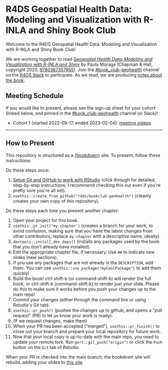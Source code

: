 # R4DS Geospatial Health Data: Modeling and Visualization with R-INLA and Shiny Book Club

Welcome to the R4DS Geospatial Health Data: Modeling and Visualization with R-INLA and Shiny Book Club!

We are working together to read [_Geospatial Health Data: Modeling and Visualization with R-INLA and Shiny_](https://www.paulamoraga.com/book-geospatial/) by Paula Moraga (Chapman & Hall, copyright 2020, [9780367357955](https://www.routledge.com/Geospatial-Health-Data-Modeling-and-Visualization-with-R-INLA-and-Shiny/Moraga/p/book/9780367357955)).
Join the [#book_club-geohealth](https://rfordatascience.slack.com/archives/C0410B77DRT) channel on the [R4DS Slack](https://r4ds.io/join) to participate.
As we read, we are producing [notes about the book](https://r4ds.io/geohealth).

## Meeting Schedule

If you would like to present, please see the sign-up sheet for your cohort (linked below, and pinned in the [#book_club-geohealth](https://rfordatascience.slack.com/archives/C0410B77DRT) channel on Slack)!

- Cohort 1 (started 2022-09-17, ended 2023-02-04): [meeting videos](https://youtube.com/playlist?list=PL3x6DOfs2NGhXMiZPIzZiwmMNiAGJLjna)

<hr>


## How to Present

This repository is structured as a [{bookdown}](https://CRAN.R-project.org/package=bookdown) site.
To present, follow these instructions:

Do these steps once:

1. [Setup Git and GitHub to work with RStudio](https://github.com/r4ds/bookclub-setup) (click through for detailed, step-by-step instructions; I recommend checking this out even if you're pretty sure you're all set).
2. `usethis::create_from_github("r4ds/bookclub-geohealth")` (cleanly creates your own copy of this repository).

Do these steps each time you present another chapter:

1. Open your project for this book.
2. `usethis::pr_init("my-chapter")` (creates a branch for your work, to avoid confusion, making sure that you have the latest changes from other contributors; replace `my-chapter` with a descriptive name, ideally).
3. `devtools::install_dev_deps()` (installs any packages used by the book that you don't already have installed).
4. Edit the appropriate chapter file, if necessary. Use `##` to indicate new slides (new sections).
5. If you use any packages that are not already in the `DESCRIPTION`, add them. You can use `usethis::use_package("myCoolPackage")` to add them quickly!
6. Build the book! ctrl-shift-b (or command-shift-b) will render the full book, or ctrl-shift-k (command-shift-k) to render just your slide. Please do this to make sure it works before you push your changes up to the main repo!
7. Commit your changes (either through the command line or using Rstudio's Git tab).
8. `usethis::pr_push()` (pushes the changes up to github, and opens a "pull request" (PR) to let us know your work is ready).
9. (If we request changes, make them)
10. When your PR has been accepted ("merged"), `usethis::pr_finish()` to close out your branch and prepare your local repository for future work.
11. Now that your local copy is up-to-date with the main repo, you need to update your remote fork. Run `gert::git_push("origin")` or click the `Push` button on the `Git` tab of Rstudio.

When your PR is checked into the main branch, the bookdown site will rebuild, adding your slides to [this site](https://r4ds.io/geohealth).
